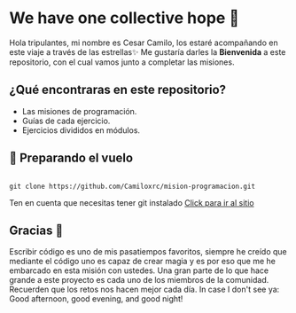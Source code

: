 # We have one collective hope 💫

Hola tripulantes, mi nombre es Cesar Camilo, los estaré acompañando en este viaje a través de las estrellas✨
Me gustaría darles la **Bienvenida** a este repositorio, con el cual vamos junto a completar las misiones.

## ¿Qué encontraras en este repositorio?

* Las misiones de programación.
* Guías de cada ejercicio.
* Ejercicios divididos en módulos.

## 🚀 Preparando el vuelo

<pre><code>
git clone https://github.com/Camiloxrc/mision-programacion.git
</code></pre>

Ten en cuenta que necesitas tener git instalado [Click para ir al sitio](https://git-scm.com/)

## Gracias 💜
Escribir código es uno de mis pasatiempos favoritos, siempre he creído que mediante el código uno es capaz de crear magia y es por eso que me he embarcado en esta misión con ustedes. 
Una gran parte de lo que hace grande a este proyecto es cada uno de los miembros de la comunidad. Recuerden que los retos nos hacen mejor cada día. 
In case I don't see ya: Good afternoon, good evening, and good night!
